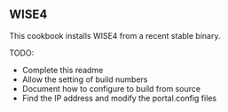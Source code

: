## WISE4 ##

This cookbook installs WISE4 from a recent stable binary.

TODO:
* Complete this readme
* Allow the setting of build numbers
* Document how to configure to build from source
* Find the IP address and modify the portal.config files
